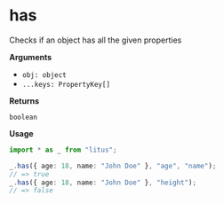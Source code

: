 # has

Checks if an object has all the given properties

**Arguments**

- `obj: object`
- `...keys: PropertyKey[]`

**Returns**

`boolean`

**Usage**

```ts
import * as _ from "litus";

_.has({ age: 18, name: "John Doe" }, "age", "name");
// => true
_.has({ age: 18, name: "John Doe" }, "height");
// => false
```
